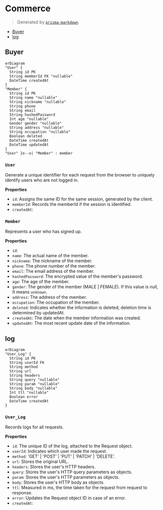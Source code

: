 # Commerce
> Generated by [`prisma-markdown`](https://github.com/samchon/prisma-markdown)

- [Buyer](#buyer)
- [log](#log)

## Buyer
```mermaid
erDiagram
"User" {
  String id PK
  String memberId FK "nullable"
  DateTime createdAt
}
"Member" {
  String id PK
  String name "nullable"
  String nickname "nullable"
  String phone
  String email
  String hashedPassword
  Int age "nullable"
  Gender gender "nullable"
  String address "nullable"
  String occupation "nullable"
  Boolean deleted
  DateTime createdAt
  DateTime updatedAt
}
"User" }o--o| "Member" : member
```

### `User`
Generate a unique identifier for each request from the browser to uniquely identify users who are not logged in.

**Properties**
  - `id`: Assigns the same ID for the same session, generated by the client.
  - `memberId`: Records the memberId if the session is identified.
  - `createdAt`: 

### `Member`
Represents a user who has signed up.

**Properties**
  - `id`: 
  - `name`: The actual name of the member.
  - `nickname`: The nickname of the member.
  - `phone`: The phone number of the member.
  - `email`: The email address of the member.
  - `hashedPassword`: The encrypted value of the member's password.
  - `age`: The age of the member.
  - `gender`: The gender of the member (MALE | FEMALE). If this value is null, It means `unknown`.
  - `address`: The address of the member.
  - `occupation`: The occupation of the member.
  - `deleted`: Indicates whether the information is deleted; deletion time is determined by updatedAt.
  - `createdAt`: The date when the member information was created.
  - `updatedAt`: The most recent update date of the information.


## log
```mermaid
erDiagram
"User_Log" {
  String id PK
  String userId FK
  String method
  String url
  String headers
  String query "nullable"
  String param "nullable"
  String body "nullable"
  Int ttl "nullable"
  Boolean error
  DateTime createdAt
}
```

### `User_Log`
Records logs for all requests.

**Properties**
  - `id`: The unique ID of the log, attached to the Request object.
  - `userId`: Indicates which user made the request.
  - `method`: 'GET' | 'POST' | 'PUT' | 'PATCH' | 'DELETE'.
  - `url`: Stores the original URL.
  - `headers`: Stores the user's HTTP headers.
  - `query`: Stores the user's HTTP query parameters as objects.
  - `param`: Stores the user's HTTP parameters as objects.
  - `body`: Stores the user's HTTP body as objects.
  - `ttl`: Measured in ms, the time taken for the request from request to response.
  - `error`: Updates the Request object ID in case of an error.
  - `createdAt`: 